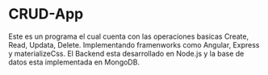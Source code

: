 # CRUD-App
Este es un programa el cual cuenta con las operaciones basicas Create, Read, Updata, Delete. 
Implementando framenworks como Angular, Express y materializeCss. El Backend esta desarrollado en Node.js y la base de datos esta implementada en MongoDB. 
